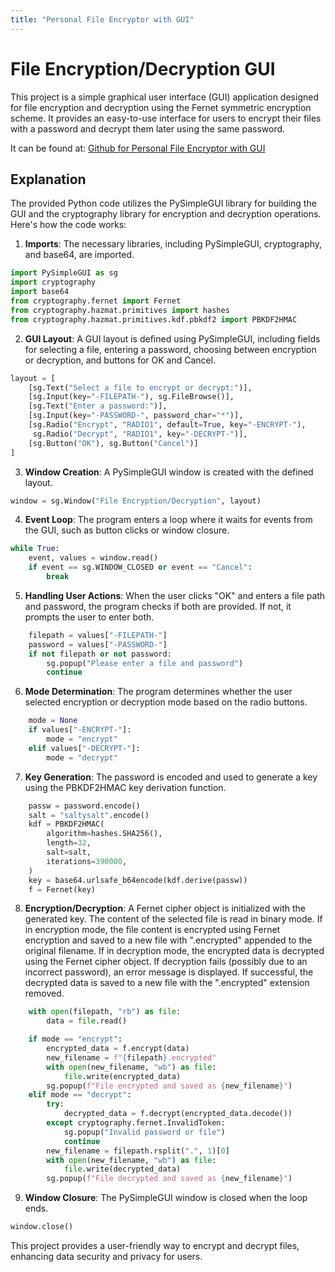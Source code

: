 ```yaml
---
title: "Personal File Encryptor with GUI"
---
```



# File Encryption/Decryption GUI

This project is a simple graphical user interface (GUI) application designed for file encryption and decryption using the Fernet symmetric encryption scheme. It provides an easy-to-use interface for users to encrypt their files with a password and decrypt them later using the same password.

It can be found at: [Github for Personal File Encryptor with GUI](https://github.com/asbuch99/File-Encryptor)  

## Explanation

The provided Python code utilizes the PySimpleGUI library for building the GUI and the cryptography library for encryption and decryption operations. Here's how the code works:

1. **Imports**: The necessary libraries, including PySimpleGUI, cryptography, and base64, are imported.

```python
import PySimpleGUI as sg
import cryptography
import base64
from cryptography.fernet import Fernet
from cryptography.hazmat.primitives import hashes
from cryptography.hazmat.primitives.kdf.pbkdf2 import PBKDF2HMAC
```

2. **GUI Layout**: A GUI layout is defined using PySimpleGUI, including fields for selecting a file, entering a password, choosing between encryption or decryption, and buttons for OK and Cancel.

```python
layout = [
    [sg.Text("Select a file to encrypt or decrypt:")],
    [sg.Input(key="-FILEPATH-"), sg.FileBrowse()],
    [sg.Text("Enter a password:")],
    [sg.Input(key="-PASSWORD-", password_char="*")],
    [sg.Radio("Encrypt", "RADIO1", default=True, key="-ENCRYPT-"),
     sg.Radio("Decrypt", "RADIO1", key="-DECRYPT-")],
    [sg.Button("OK"), sg.Button("Cancel")]
]
```

3. **Window Creation**: A PySimpleGUI window is created with the defined layout.

```python
window = sg.Window("File Encryption/Decryption", layout)
```

4. **Event Loop**: The program enters a loop where it waits for events from the GUI, such as button clicks or window closure.

```python
while True:
    event, values = window.read()
    if event == sg.WINDOW_CLOSED or event == "Cancel":
        break
```

5. **Handling User Actions**: When the user clicks "OK" and enters a file path and password, the program checks if both are provided. If not, it prompts the user to enter both.

```python
    filepath = values["-FILEPATH-"]
    password = values["-PASSWORD-"]
    if not filepath or not password:
        sg.popup("Please enter a file and password")
        continue
```

6. **Mode Determination**: The program determines whether the user selected encryption or decryption mode based on the radio buttons.

```python
    mode = None
    if values["-ENCRYPT-"]:
        mode = "encrypt"
    elif values["-DECRYPT-"]:
        mode = "decrypt"
```

7. **Key Generation**: The password is encoded and used to generate a key using the PBKDF2HMAC key derivation function.

```python
    passw = password.encode()
    salt = "saltysalt".encode()
    kdf = PBKDF2HMAC(
        algorithm=hashes.SHA256(),
        length=32,
        salt=salt,
        iterations=390000,
    )
    key = base64.urlsafe_b64encode(kdf.derive(passw))
    f = Fernet(key)
```

8. **Encryption/Decryption**: A Fernet cipher object is initialized with the generated key. The content of the selected file is read in binary mode. If in encryption mode, the file content is encrypted using Fernet encryption and saved to a new file with ".encrypted" appended to the original filename. If in decryption mode, the encrypted data is decrypted using the Fernet cipher object. If decryption fails (possibly due to an incorrect password), an error message is displayed. If successful, the decrypted data is saved to a new file with the ".encrypted" extension removed.

```python
    with open(filepath, "rb") as file:
        data = file.read()

    if mode == "encrypt":
        encrypted_data = f.encrypt(data)
        new_filename = f"{filepath}.encrypted"
        with open(new_filename, "wb") as file:
            file.write(encrypted_data)
        sg.popup(f"File encrypted and saved as {new_filename}")
    elif mode == "decrypt":
        try:
            decrypted_data = f.decrypt(encrypted_data.decode())
        except cryptography.fernet.InvalidToken:
            sg.popup("Invalid password or file")
            continue
        new_filename = filepath.rsplit(".", 1)[0]
        with open(new_filename, "wb") as file:
            file.write(decrypted_data)
        sg.popup(f"File decrypted and saved as {new_filename}")
```

9. **Window Closure**: The PySimpleGUI window is closed when the loop ends.

```python
window.close()
```

This project provides a user-friendly way to encrypt and decrypt files, enhancing data security and privacy for users.
